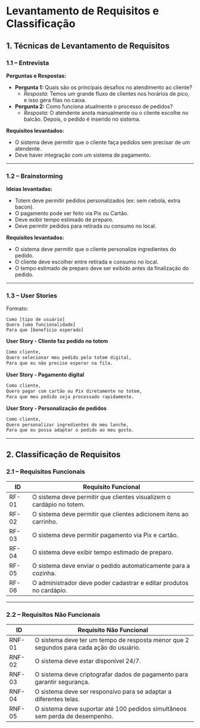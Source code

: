 # Levantamento de Requisitos e Classificação

## 1. Técnicas de Levantamento de Requisitos

### 1.1 – Entrevista

**Perguntas e Respostas:**
- **Pergunta 1:** Quais são os principais desafios no atendimento ao cliente?
  - *Resposta:* Temos um grande fluxo de clientes nos horários de pico, e isso gera filas no caixa.
- **Pergunta 2:** Como funciona atualmente o processo de pedidos?
  - *Resposta:* O atendente anota manualmente ou o cliente escolhe no balcão. Depois, o pedido é inserido no sistema.

**Requisitos levantados:**
- O sistema deve permitir que o cliente faça pedidos sem precisar de um atendente.
- Deve haver integração com um sistema de pagamento.

---

### 1.2 – Brainstorming

**Ideias levantadas:**
- Totem deve permitir pedidos personalizados (ex: sem cebola, extra bacon).
- O pagamento pode ser feito via Pix ou Cartão.
- Deve exibir tempo estimado de preparo.
- Deve permitir pedidos para retirada ou consumo no local.

**Requisitos levantados:**
- O sistema deve permitir que o cliente personalize ingredientes do pedido.
- O cliente deve escolher entre retirada e consumo no local.
- O tempo estimado de preparo deve ser exibido antes da finalização do pedido.

---

### 1.3 – User Stories

Formato:
```
Como [tipo de usuário]
Quero [uma funcionalidade]
Para que [benefício esperado]
```

**User Story - Cliente faz pedido no totem**
```markdown
Como cliente,
Quero selecionar meu pedido pelo totem digital,
Para que eu não precise esperar na fila.
```

**User Story - Pagamento digital**
```markdown
Como cliente,
Quero pagar com cartão ou Pix diretamente no totem,
Para que meu pedido seja processado rapidamente.
```

**User Story - Personalização de pedidos**
```markdown
Como cliente,
Quero personalizar ingredientes do meu lanche,
Para que eu possa adaptar o pedido ao meu gosto.
```

---

## 2. Classificação de Requisitos

### 2.1 – Requisitos Funcionais

| **ID**   | **Requisito Funcional** |
|---------|------------------------|
| RF-01   | O sistema deve permitir que clientes visualizem o cardápio no totem. |
| RF-02   | O sistema deve permitir que clientes adicionem itens ao carrinho. |
| RF-03   | O sistema deve permitir pagamento via Pix e cartão. |
| RF-04   | O sistema deve exibir tempo estimado de preparo. |
| RF-05   | O sistema deve enviar o pedido automaticamente para a cozinha. |
| RF-06   | O administrador deve poder cadastrar e editar produtos no cardápio. |

---

### 2.2 – Requisitos Não Funcionais

| **ID**   | **Requisito Não Funcional** |
|---------|----------------------------|
| RNF-01  | O sistema deve ter um tempo de resposta menor que 2 segundos para cada ação do usuário. |
| RNF-02  | O sistema deve estar disponível 24/7. |
| RNF-03  | O sistema deve criptografar dados de pagamento para garantir segurança. |
| RNF-04  | O sistema deve ser responsivo para se adaptar a diferentes telas. |
| RNF-05  | O sistema deve suportar até 100 pedidos simultâneos sem perda de desempenho. |
